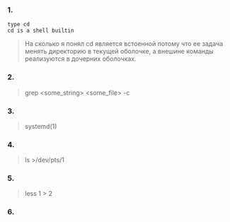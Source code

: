 ### 1.
```
type cd
cd is a shell builtin
```
> На сколько я понял cd является встоенной потому что ее задача менять директорию в текущей оболочке, а внешине команды реализуются в дочерних оболочках.

### 2.

>grep <some_string> <some_file> -c

### 3.

> systemd(1)

### 4.

> ls >/dev/pts/1

### 5.

> less 1 >  2

### 6.

>
